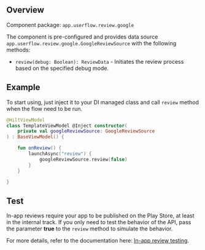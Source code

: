 ## Overview

Component package: `app.userflow.review.google`

The component is pre-configured and provides data source `app.userflow.review.google.GoogleReviewSource` with the following methods:

- `review(debug: Boolean): ReviewData` - Initiates the review process based on the specified debug mode.

## Example

To start using, just inject it to your DI managed class and call `review` method when the flow need to be run.

```kotlin
@HiltViewModel
class TemplateViewModel @Inject constructor(
    private val googleReviewSource: GoogleReviewSource
) : BaseViewModel() {

    fun onReview() {
        launchAsync("review") {
            googleReviewSource.review(false)
        }
    }

}
```

## Test

In-app reviews require your app to be published on the Play Store, at least in the internal track.
If you only need to test the behavior of the API, pass the parameter **true** to the `review` method to simulate the behavior.

For more details, refer to the documentation here: [In-app review testing](https://developer.android.com/guide/playcore/in-app-review/test).